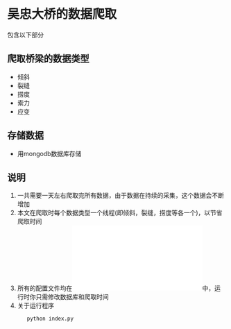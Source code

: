 # 吴忠大桥的数据爬取
包含以下部分
## 爬取桥梁的数据类型
   * 倾斜
   * 裂缝
   * 捞度
   * 索力
   * 应变
## 存储数据
   * 用mongodb数据库存储
## 说明
1. 一共需要一天左右爬取完所有数据，由于数据在持续的采集，这个数据会不断增加
2. 本文在爬取时每个数据类型一个线程(即倾斜，裂缝，捞度等各一个)，以节省爬取时间
3. 所有的配置文件均在![](conf.py)中，运行时你只需修改数据库和爬取时间
4. 关于运行程序
   ```Python
      python index.py
   ```
 

    

